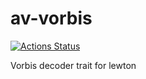 # av-vorbis 

[![Actions Status](https://github.com/rust-av/av-vorbis/workflows/av-vorbis/badge.svg)](https://github.com/rust-av/av-vorbis/actions)

Vorbis decoder trait for lewton
